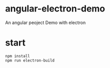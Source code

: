 # angular-electron-demo
An angular peoject Demo with electron 

# start
```
npm install
npm run electron-build
```
